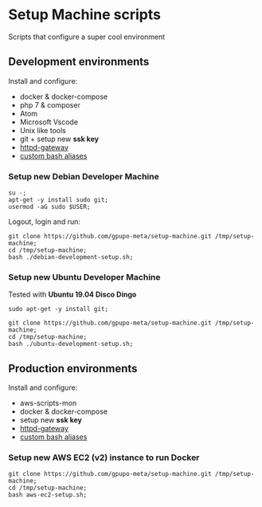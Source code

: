 # Setup Machine scripts

Scripts that configure a super cool environment

## Development environments

Install and configure:

* docker & docker-compose
* php 7 & composer
* Atom
* Microsoft Vscode
* Unix like tools
* git + setup new **ssk key**
* [httpd-gateway](https://opensource.gpupo.com/httpd-gateway/)
* [custom bash aliases](https://github.com/gpupo-meta/setup-machine/blob/master/bin/.bash_aliases)

### Setup new __Debian__ Developer Machine

    su -;
    apt-get -y install sudo git;
    usermod -aG sudo $USER;

Logout, login and run:

    git clone https://github.com/gpupo-meta/setup-machine.git /tmp/setup-machine;
    cd /tmp/setup-machine;
    bash ./debian-development-setup.sh;

### Setup new __Ubuntu__ Developer Machine

Tested with **Ubuntu 19.04 Disco Dingo**

    sudo apt-get -y install git;

    git clone https://github.com/gpupo-meta/setup-machine.git /tmp/setup-machine;
    cd /tmp/setup-machine;
    bash ./ubuntu-development-setup.sh;


## Production environments

Install and configure:

* aws-scripts-mon
* docker & docker-compose
* setup new **ssk key**
* [httpd-gateway](https://opensource.gpupo.com/httpd-gateway/)
* [custom bash aliases](https://github.com/gpupo-meta/setup-machine/blob/master/bin/.bash_aliases)

### Setup new __AWS EC2 (v2)__ instance to run Docker

    git clone https://github.com/gpupo-meta/setup-machine.git /tmp/setup-machine;
    cd /tmp/setup-machine;
    bash aws-ec2-setup.sh;

